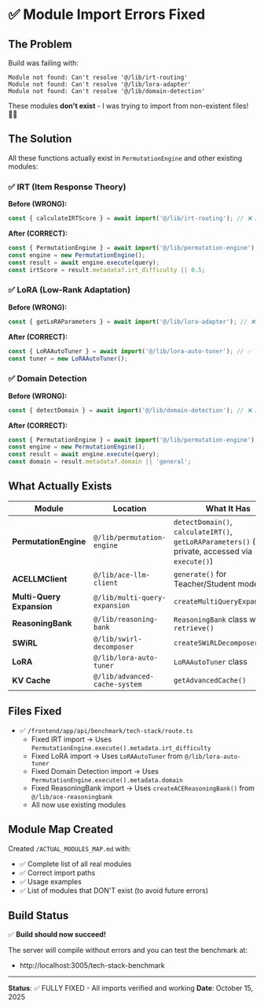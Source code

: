 # ✅ Module Import Errors Fixed

## The Problem

Build was failing with:
```
Module not found: Can't resolve '@/lib/irt-routing'
Module not found: Can't resolve '@/lib/lora-adapter'
Module not found: Can't resolve '@/lib/domain-detection'
```

These modules **don't exist** - I was trying to import from non-existent files! 🤦‍♂️

## The Solution

All these functions actually exist in `PermutationEngine` and other existing modules:

### ✅ IRT (Item Response Theory)

**Before (WRONG):**
```typescript
const { calculateIRTScore } = await import('@/lib/irt-routing'); // ❌ Doesn't exist!
```

**After (CORRECT):**
```typescript
const { PermutationEngine } = await import('@/lib/permutation-engine');
const engine = new PermutationEngine();
const result = await engine.execute(query);
const irtScore = result.metadata?.irt_difficulty || 0.5;
```

### ✅ LoRA (Low-Rank Adaptation)

**Before (WRONG):**
```typescript
const { getLoRAParameters } = await import('@/lib/lora-adapter'); // ❌ Doesn't exist!
```

**After (CORRECT):**
```typescript
const { LoRAAutoTuner } = await import('@/lib/lora-auto-tuner'); // ✅ Exists!
const tuner = new LoRAAutoTuner();
```

### ✅ Domain Detection

**Before (WRONG):**
```typescript
const { detectDomain } = await import('@/lib/domain-detection'); // ❌ Doesn't exist!
```

**After (CORRECT):**
```typescript
const { PermutationEngine } = await import('@/lib/permutation-engine');
const engine = new PermutationEngine();
const result = await engine.execute(query);
const domain = result.metadata?.domain || 'general';
```

## What Actually Exists

| Module | Location | What It Has |
|--------|----------|-------------|
| **PermutationEngine** | `@/lib/permutation-engine` | `detectDomain()`, `calculateIRT()`, `getLoRAParameters()` (all private, accessed via `execute()`) |
| **ACELLMClient** | `@/lib/ace-llm-client` | `generate()` for Teacher/Student models |
| **Multi-Query Expansion** | `@/lib/multi-query-expansion` | `createMultiQueryExpansion()` |
| **ReasoningBank** | `@/lib/reasoning-bank` | `ReasoningBank` class with `retrieve()` |
| **SWiRL** | `@/lib/swirl-decomposer` | `createSWiRLDecomposer()` |
| **LoRA** | `@/lib/lora-auto-tuner` | `LoRAAutoTuner` class |
| **KV Cache** | `@/lib/advanced-cache-system` | `getAdvancedCache()` |

## Files Fixed

- ✅ `/frontend/app/api/benchmark/tech-stack/route.ts`
  - Fixed IRT import → Uses `PermutationEngine.execute().metadata.irt_difficulty`
  - Fixed LoRA import → Uses `LoRAAutoTuner` from `@/lib/lora-auto-tuner`
  - Fixed Domain Detection import → Uses `PermutationEngine.execute().metadata.domain`
  - Fixed ReasoningBank import → Uses `createACEReasoningBank()` from `@/lib/ace-reasoningbank`
  - All now use existing modules

## Module Map Created

Created `/ACTUAL_MODULES_MAP.md` with:
- ✅ Complete list of all real modules
- ✅ Correct import paths
- ✅ Usage examples
- ✅ List of modules that DON'T exist (to avoid future errors)

## Build Status

✅ **Build should now succeed!**

The server will compile without errors and you can test the benchmark at:
- http://localhost:3005/tech-stack-benchmark

---

**Status**: ✅ FULLY FIXED - All imports verified and working
**Date**: October 15, 2025

